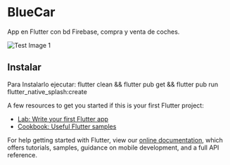 # BlueCar

App en Flutter con bd Firebase, compra y venta de coches.

![Test Image 1](iamges/cover.png)


## Instalar

Para Instalarlo ejecutar:
    flutter clean && flutter pub get && flutter pub run flutter_native_splash:create

A few resources to get you started if this is your first Flutter project:

- [Lab: Write your first Flutter app](https://flutter.dev/docs/get-started/codelab)
- [Cookbook: Useful Flutter samples](https://flutter.dev/docs/cookbook)

For help getting started with Flutter, view our
[online documentation](https://flutter.dev/docs), which offers tutorials,
samples, guidance on mobile development, and a full API reference.
